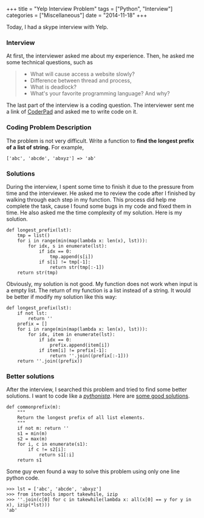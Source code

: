 +++
title 		= "Yelp Interview Problem"
tags 		= ["Python", "Interview"]
categories	= ["Miscellaneous"]
date		= "2014-11-18"
+++

Today, I had a skype interview with Yelp.

### Interview

At first, the interviewer asked me about my experience. Then, he asked me some technical questions, such as
> * What will cause access a website slowly?
> * Difference between thread and process, 
> * What is deadlock?
> * What's your favorite programming language? And why? 

The last part of the interview is a coding question. The interviewer sent me a link of [CoderPad](http://coderpad.io) and asked me to write code on it.

### Coding Problem Description
The problem is not very difficult. Write a function to **find the longest prefix of a list of string.** For example,

`['abc', 'abcde', 'abxyz'] => 'ab'`

### Solutions

During the interview, I spent some time to finish it due to the pressure from time and the interviewer. He asked me to review the code after I finished by walking through each step in my function. This process did help me complete the task, cause I found some bugs in my code and fixed them in time. He also asked me the time complexity of my solution. Here is my solution.

```
def longest_prefix(lst):
    tmp = list()
    for i in range(min(map(lambda x: len(x), lst))):
        for idx, s in enumerate(lst):
            if idx == 0:
                tmp.append(s[i])
            if s[i] != tmp[-1]:
                return str(tmp[:-1])
    return str(tmp)
```

Obviously, my solution is not good. My function does not work when input is a empty list. The return of my function is a list instead of a string. It would be better if modify my solution like this way:

```
def longest_prefix(lst):
    if not lst:
        return ''
    prefix = []
    for i in range(min(map(lambda x: len(x), lst))):
        for idx, item in enumerate(lst):
            if idx == 0:
                prefix.append(item[i])
            if item[i] != prefix[-1]:
                return ''.join((prefix[:-1]))
    return ''.join((prefix))
```

### Better solutions
After the interview, I searched this problem and tried to find some better solutions. I want to code like a [*pythonista*](http://python.net/~goodger/projects/pycon/2007/idiomatic/handout.html). Here are [some good solutions](http://stackoverflow.com/questions/6718196/python-determine-prefix-from-a-set-of-similar-strings).

```
def commonprefix(m):
    """
    Return the longest prefix of all list elements.
    """
    if not m: return ''
    s1 = min(m)
    s2 = max(m)
    for i, c in enumerate(s1):
        if c != s2[i]:
            return s1[:i]
    return s1
```

Some guy even found a way to solve this problem using only one line python code.

```
>>> lst = ['abc', 'abcde', 'abxyz']
>>> from itertools import takewhile, izip
>>> ''.join(c[0] for c in takewhile(lambda x: all(x[0] == y for y in x), izip(*lst)))
'ab'
```